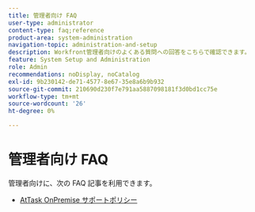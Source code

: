 ```yaml
---
title: 管理者向け FAQ
user-type: administrator
content-type: faq;reference
product-area: system-administration
navigation-topic: administration-and-setup
description: Workfront管理者向けのよくある質問への回答をこちらで確認できます。
feature: System Setup and Administration
role: Admin
recommendations: noDisplay, noCatalog
exl-id: 9b230142-de71-4577-8e67-35e8a6b9b932
source-git-commit: 210690d230f7e791aa5887098181f3d0bd1cc75e
workflow-type: tm+mt
source-wordcount: '26'
ht-degree: 0%

---
```


# 管理者向け FAQ

管理者向けに、次の FAQ 記事を利用できます。

* [AtTask OnPremise サポートポリシー](../../administration-and-setup/administrator-faqs/attask-onpremise-support-policy.md)

  <!--
  <li Migrating to another cluster</a> </li>
  -->
